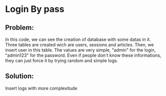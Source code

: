 # Login By pass

## Problem: 
In this code, we can see the creation of database with some datas in it. Three tables are created wich are users, sessions and articles. Then, we insert user in this table. The values are very simple, "admin" for the login, "admin123" for the password. Even if people don't know these informations, they can just force it by trying random and simple logs.

## Solution: 
Insert logs with more complexitude
